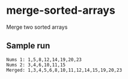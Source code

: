 # merge-sorted-arrays
Merge two sorted arrays

## Sample run

```
Nums 1: 1,5,8,12,14,19,20,23
Nums 2: 3,4,6,10,11,15
Merged: 1,3,4,5,6,8,10,11,12,14,15,19,20,23
```